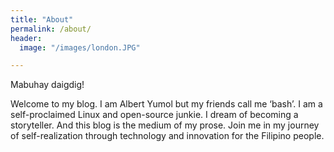 ```yaml
---
title: "About"
permalink: /about/
header:
  image: "/images/london.JPG"  

---
```


Mabuhay daigdig! 

Welcome to my blog. I am Albert Yumol but my friends call me ‘bash’. I am a self-proclaimed Linux and open-source junkie. I dream of becoming a storyteller. And this blog is the medium of my prose. Join me in my journey of self-realization through technology and innovation for the Filipino people.